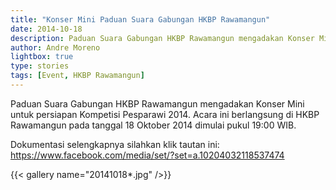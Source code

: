 ```yaml
---
title: "Konser Mini Paduan Suara Gabungan HKBP Rawamangun"
date: 2014-10-18
description: Paduan Suara Gabungan HKBP Rawamangun mengadakan Konser Mini untuk persiapan Kompetisi Pesparawi 2014
author: Andre Moreno
lightbox: true
type: stories
tags: [Event, HKBP Rawamangun]
---
```


Paduan Suara Gabungan HKBP Rawamangun mengadakan Konser Mini untuk persiapan Kompetisi Pesparawi 2014. Acara ini berlangsung di HKBP Rawamangun pada tanggal 18 Oktober 2014 dimulai pukul 19:00 WIB.

Dokumentasi selengkapnya silahkan klik tautan ini: https://www.facebook.com/media/set/?set=a.10204032118537474

{{< gallery name="20141018*.jpg" />}}